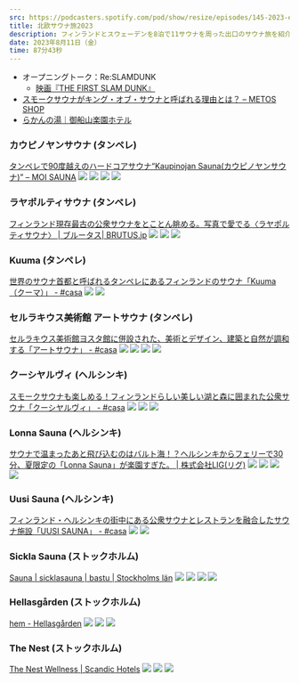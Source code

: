 ```yaml
---
src: https://podcasters.spotify.com/pod/show/resize/episodes/145-2023-e27ve96
title: 北欧サウナ旅2023
description: フィンランドとスウェーデンを8泊で11サウナを周った出口のサウナ旅を紹介しつつ、日本とフィンランドのサウナ文化の違いや、サウナ室のデザインについて話しました。
date: 2023年8月11日（金）
time: 87分43秒
---
```


- オープニングトーク：Re:SLAMDUNK
  - [映画『THE FIRST SLAM DUNK』](https://slamdunk-movie.jp/)
- [スモークサウナがキング・オブ・サウナと呼ばれる理由とは？ – METOS SHOP](https://metos.co.jp/blogs/sauna-on-valmis-2/saunaonvalmis10)
- [らかんの湯｜御船山楽園ホテル](https://www.mifuneyama.co.jp/hotsprings_a.html)

### カウピノヤンサウナ (タンペレ)

[タンペレで90度越えのハードコアサウナ“Kaupinojan Sauna(カウピノヤンサウナ)” – MOI SAUNA](https://www.moisauna.com/sauna/%E3%82%BF%E3%83%B3%E3%83%9A%E3%83%AC%E3%81%A790%E5%BA%A6%E8%B6%8A%E3%81%88%E3%81%AE%E3%83%8F%E3%83%BC%E3%83%89%E3%82%B3%E3%82%A2%E3%82%B5%E3%82%A6%E3%83%8Akaupinojan-sauna%E3%82%AB%E3%82%A6/)
![](/ep_contents/145/1-1.jpg)
![](/ep_contents/145/1-2.jpg)
![](/ep_contents/145/1-3.jpg)
![](/ep_contents/145/1-4.jpg)

### ラヤポルティサウナ (タンペレ)

[フィンランド現存最古の公衆サウナをとことん眺める。写真で愛でる〈ラヤポルティサウナ〉 | ブルータス| BRUTUS.jp](https://brutus.jp/sauna_finland/)
![](/ep_contents/145/2-1.jpg)
![](/ep_contents/145/2-2.jpg)
![](/ep_contents/145/2-3.jpg)

### Kuuma (タンペレ)

[世界のサウナ首都と呼ばれるタンペレにあるフィンランドのサウナ「Kuuma（クーマ）」 - #casa](https://hash-casa.com/2023/06/03/kuuma/)
![](/ep_contents/145/3-1.jpg)
![](/ep_contents/145/3-2.jpg)

### セルラキウス美術館 アートサウナ (タンペレ)

[セルラキウス美術館ヨスタ館に併設された、美術とデザイン、建築と自然が調和する「アートサウナ」 - #casa](https://hash-casa.com/2023/06/26/serlachiusartsauna/)
![](/ep_contents/145/4-1.jpg)
![](/ep_contents/145/4-2.jpg)
![](/ep_contents/145/4-3.jpg)
![](/ep_contents/145/4-4.jpg)

### クーシヤルヴィ (ヘルシンキ)

[スモークサウナも楽しめる！フィンランドらしい美しい湖と森に囲まれた公衆サウナ「クーシヤルヴィ」 - #casa](https://hash-casa.com/2023/06/10/kuusijarvi/)
![](/ep_contents/145/5-1.jpg)
![](/ep_contents/145/5-2.jpg)
![](/ep_contents/145/5-3.jpg)

### Lonna Sauna (ヘルシンキ)

[サウナで温まったあと飛び込むのはバルト海！？ヘルシンキからフェリーで30分、夏限定の「Lonna Sauna」が楽園すぎた。 | 株式会社LIG(リグ)](https://liginc.co.jp/415276)
![](/ep_contents/145/6-1.jpg)
![](/ep_contents/145/6-2.jpg)
![](/ep_contents/145/6-3.jpg)
![](/ep_contents/145/6-4.jpg)

### Uusi Sauna (ヘルシンキ)

[フィンランド・ヘルシンキの街中にある公衆サウナとレストランを融合したサウナ施設「UUSI SAUNA」 - #casa](https://hash-casa.com/2023/07/19/uusisauna/)
![](/ep_contents/145/7-1.jpg)
![](/ep_contents/145/7-2.jpg)

### Sickla Sauna (ストックホルム)

[Sauna | sicklasauna | bastu | Stockholms län](https://www.sicklasauna.se/)
![](/ep_contents/145/8-1.jpg)
![](/ep_contents/145/8-2.jpg)
![](/ep_contents/145/8-3.jpg)
![](/ep_contents/145/8-4.jpg)

### Hellasgården (ストックホルム)

[hem - Hellasgården](https://hellasgarden.se/en/)
![](/ep_contents/145/9-1.jpg)
![](/ep_contents/145/9-2.jpg)
![](/ep_contents/145/9-3.jpg)

### The Nest (ストックホルム)

[The Nest Wellness | Scandic Hotels](https://www.scandichotels.com/hotels/sweden/stockholm/downtown-camper-by-scandic/wellness)
![](/ep_contents/145/10-1.jpg)
![](/ep_contents/145/10-2.jpg)
![](/ep_contents/145/10-3.jpg)
